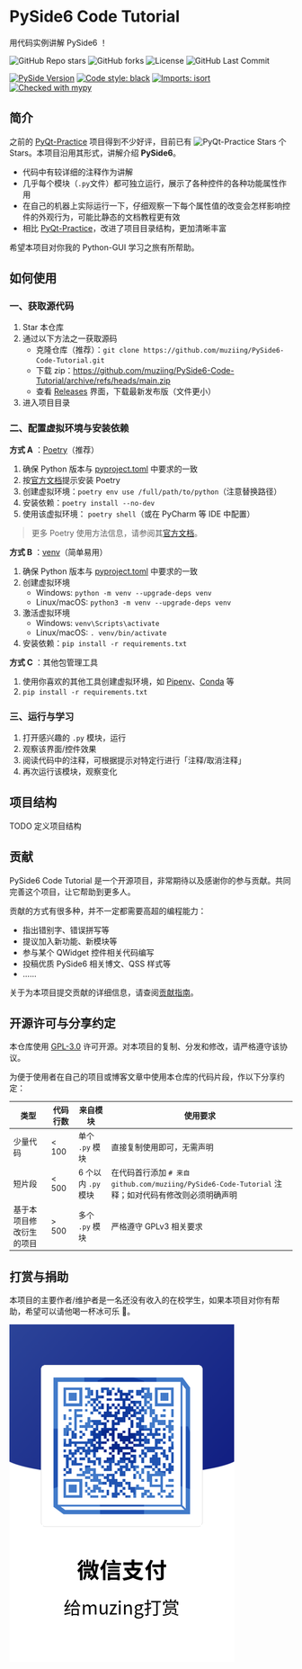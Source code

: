# PySide6 Code Tutorial

用代码实例讲解 PySide6 ！

![GitHub Repo stars](https://img.shields.io/github/stars/muziing/PySide6-Code-Tutorial)
![GitHub forks](https://img.shields.io/github/forks/muziing/PySide6-Code-Tutorial)
![License](https://img.shields.io/github/license/muziing/PySide6-Code-Tutorial)
![GitHub Last Commit](https://img.shields.io/github/last-commit/muziing/PySide6-Code-Tutorial)

[![PySide Version](https://img.shields.io/badge/PySide-6.3-blue)](https://doc.qt.io/qtforpython/index.html)
[![Code style: black](https://img.shields.io/badge/code%20style-black-000000.svg)](https://github.com/psf/black)
[![Imports: isort](https://img.shields.io/badge/%20imports-isort-%231674b1?style=flat&labelColor=ef8336)](https://pycqa.github.io/isort/)
[![Checked with mypy](http://www.mypy-lang.org/static/mypy_badge.svg)](http://mypy-lang.org/)

## 简介

之前的 [PyQt-Practice](https://github.com/muziing/PyQt_practice) 项目得到不少好评，目前已有 ![PyQt-Practice Stars](https://img.shields.io/github/stars/muziing/PyQt_practice.svg) 个 Stars。本项目沿用其形式，讲解介绍 **PySide6**。

- 代码中有较详细的注释作为讲解
- 几乎每个模块（`.py`文件）都可独立运行，展示了各种控件的各种功能属性作用
- 在自己的机器上实际运行一下，仔细观察一下每个属性值的改变会怎样影响控件的外观行为，可能比静态的文档教程更有效
- 相比 [PyQt-Practice](https://github.com/muziing/PyQt_practice)，改进了项目目录结构，更加清晰丰富

希望本项目对你我的 Python-GUI 学习之旅有所帮助。

## 如何使用

### 一、获取源代码

1. Star 本仓库
2. 通过以下方法之一获取源码
    - 克隆仓库（推荐）：`git clone https://github.com/muziing/PySide6-Code-Tutorial.git`
    - 下载 zip：<https://github.com/muziing/PySide6-Code-Tutorial/archive/refs/heads/main.zip>
    - 查看 [Releases](https://github.com/muziing/PySide6-Code-Tutorial/releases) 界面，下载最新发布版（文件更小）
3. 进入项目目录

### 二、配置虚拟环境与安装依赖

**方式 A** ：[Poetry](https://python-poetry.org/)（推荐）

1. 确保 Python 版本与 [pyproject.toml](./pyproject.toml) 中要求的一致
2. 按[官方文档](https://python-poetry.org/docs/#installation)提示安装 Poetry
3. 创建虚拟环境：`poetry env use /full/path/to/python`（注意替换路径）
4. 安装依赖：`poetry install --no-dev`
5. 使用该虚拟环境： `poetry shell`（或在 PyCharm 等 IDE 中配置）

> 更多 Poetry 使用方法信息，请参阅其[官方文档](https://python-poetry.org/docs/)。

**方式 B** ：[venv](https://docs.python.org/zh-cn/3/library/venv.html)（简单易用）

1. 确保 Python 版本与 [pyproject.toml](./pyproject.toml) 中要求的一致
2. 创建虚拟环境
    - Windows: `python -m venv --upgrade-deps venv`
    - Linux/macOS: `python3 -m venv --upgrade-deps venv`
3. 激活虚拟环境
    - Windows: `venv\Scripts\activate`
    - Linux/macOS: `. venv/bin/activate`
4. 安装依赖：`pip install -r requirements.txt`

**方式 C** ：其他包管理工具

1. 使用你喜欢的其他工具创建虚拟环境，如 [Pipenv](https://pipenv.pypa.io/)、[Conda](https://www.anaconda.com/) 等
2. `pip install -r requirements.txt`

### 三、运行与学习

1. 打开感兴趣的 `.py` 模块，运行
2. 观察该界面/控件效果
3. 阅读代码中的注释，可根据提示对特定行进行「注释/取消注释」
4. 再次运行该模块，观察变化

## 项目结构

TODO 定义项目结构

## 贡献

PySide6 Code Tutorial 是一个开源项目，非常期待以及感谢你的参与贡献。共同完善这个项目，让它帮助到更多人。

贡献的方式有很多种，并不一定都需要高超的编程能力：

- 指出错别字、错误拼写等
- 提议加入新功能、新模块等
- 参与某个 QWidget 控件相关代码编写
- 投稿优质 PySide6 相关博文、QSS 样式等
- ……

关于为本项目提交贡献的详细信息，请查阅[贡献指南](./CONTRIBUTING.md)。

## 开源许可与分享约定

本仓库使用 [GPL-3.0](https://www.gnu.org/licenses/gpl-3.0.en.html) 许可开源。对本项目的复制、分发和修改，请严格遵守该协议。

为便于使用者在自己的项目或博客文章中使用本仓库的代码片段，作以下分享约定：

| 类型           | 代码行数   | 来自模块           | 使用要求                                                                      |
|--------------|--------|----------------|---------------------------------------------------------------------------|
| 少量代码         | < 100  | 单个 `.py` 模块    | 直接复制使用即可，无需声明                                                             |
| 短片段          | < 500  | 6 个以内 `.py` 模块 | 在代码首行添加 `# 来自 github.com/muziing/PySide6-Code-Tutorial` 注释；如对代码有修改则必须明确声明 |
| 基于本项目修改衍生的项目 | \> 500 | 多个 `.py` 模块    | 严格遵守 GPLv3 相关要求                                                           |

## 打赏与捐助

本项目的主要作者/维护者是一名还没有收入的在校学生，如果本项目对你有帮助，希望可以请他喝一杯冰可乐 :beer:。

![微信收款码](./Resources/Images/muzing-WeChat-Collection-QRCode.png)
